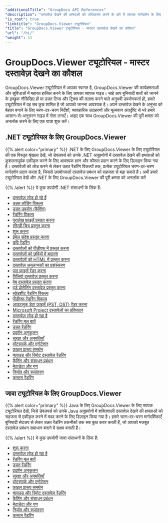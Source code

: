 ```yaml
---
"additionalTitle": "GroupDocs API References"
"description": "दस्तावेज़ देखने की क्षमताओं को अधिकतम करने के बारे में व्यापक मार्गदर्शन के लिए GroupDocs.Viewer ट्यूटोरियल देखें। आज ही इसकी पूरी क्षमता का लाभ उठाएँ!"
"is_root": true
"linktitle": "GroupDocs.Viewer ट्यूटोरियल"
"title": "GroupDocs.Viewer ट्यूटोरियल - मास्टर दस्तावेज़ देखने का कौशल"
"url": "/hi/"
"weight": 11
---
```


# GroupDocs.Viewer ट्यूटोरियल - मास्टर दस्तावेज़ देखने का कौशल
GroupDocs.Viewer ट्यूटोरियल में आपका स्वागत है, GroupDocs.Viewer की कार्यक्षमताओं और सुविधाओं में महारत हासिल करने के लिए आपका व्यापक गाइड। चाहे आप बुनियादी बातों को जानने के इच्छुक नौसिखिए हों या उन्नत टिप्स और ट्रिक्स की तलाश करने वाले अनुभवी उपयोगकर्ता हों, हमारे ट्यूटोरियल में वह सब कुछ शामिल है जो आपको जानना आवश्यक है। अपने दस्तावेज़ देखने के अनुभव को बेहतर बनाने के लिए चरण-दर-चरण निर्देशों, व्यावहारिक उदाहरणों और मूल्यवान अंतर्दृष्टि से भरे हमारे आसान-से-अनुसरण गाइड में गोता लगाएँ। आइए एक साथ GroupDocs.Viewer की पूरी क्षमता को अनलॉक करने के लिए एक यात्रा शुरू करें।

## .NET ट्यूटोरियल के लिए GroupDocs.Viewer

{{% alert color="primary" %}}
.NET के लिए GroupDocs.Viewer के लिए ट्यूटोरियल की एक विस्तृत श्रृंखला देखें, जो डेवलपर्स को उनके .NET अनुप्रयोगों में दस्तावेज़ देखने की क्षमताओं को कुशलतापूर्वक एकीकृत करने के लिए आवश्यक ज्ञान और कौशल प्रदान करने के लिए डिज़ाइन किया गया है। दस्तावेज़ों को लोड करने से लेकर उन्नत रेंडरिंग विकल्पों तक, प्रत्येक ट्यूटोरियल चरण-दर-चरण मार्गदर्शन प्रदान करता है, जिससे उपयोगकर्ता दस्तावेज़ प्रबंधन को सहजता से बढ़ा सकते हैं। अभी हमारे ट्यूटोरियल देखें और .NET के लिए GroupDocs.Viewer की पूरी क्षमता को अनलॉक करें

{{% /alert %}}
ये कुछ उपयोगी .NET संसाधनों के लिंक हैं:
 
- [दस्तावेज़ लोड हो रहे हैं](./net/loading-documents/)
- [उन्नत लोडिंग विकल्प](./net/advanced-loading/)
- [उन्नत उपयोग (कैशिंग)](./net/advanced-usage-caching/)
- [रेंडरिंग विकल्प](./net/rendering-options/)
- [पुरालेख फ़ाइलें प्रस्तुत करना](./net/rendering-archive-files/)
- [सीएडी चित्र प्रस्तुत करना](./net/rendering-cad-drawings/)
- [शुरू करना](./net/getting-started/)
- [ईमेल संदेश प्रस्तुत करना](./net/rendering-email-messages/)
- [छवि रेंडरिंग](./net/image-rendering/)
- [दस्तावेज़ों को पीडीएफ में प्रस्तुत करना](./net/rendering-documents-pdf/)
- [दस्तावेज़ों को छवियों में बदलना](./net/rendering-documents-images/)
- [दस्तावेज़ों को HTML में प्रस्तुत करना](./net/rendering-documents-html/)
- [दस्तावेज़ अनुलग्नकों का प्रसंस्करण](./net/processing-document-attachments/)
- [पाठ फ़ाइलें रेंडर करना](./net/rendering-text-files/)
- [विज़ियो दस्तावेज़ प्रस्तुत करना](./net/rendering-visio-documents/)
- [वेब दस्तावेज़ प्रस्तुत करना](./net/rendering-web-documents/)
- [वर्ड प्रोसेसिंग दस्तावेज़ प्रस्तुत करना](./net/rendering-word-processing-documents/)
- [स्प्रेडशीट रेंडरिंग विकल्प](./net/spreadsheet-rendering-options/)
- [पीडीएफ रेंडरिंग विकल्प](./net/pdf-rendering-options/)
- [आउटलुक डेटा फ़ाइलें (PST, OST) रेंडर करना](./net/rendering-outlook-data-files/)
- [Microsoft Project दस्तावेज़ों का प्रतिपादन](./net/rendering-ms-project-documents/)
- [दस्तावेज़ लोड हो रहा है](./net/document-loading/)
- [रेंडरिंग मूल बातें](./net/rendering-basics/)
- [उन्नत रेंडरिंग](./net/advanced-rendering/)
- [प्रदर्शन अनुकूलन](./net/performance-optimization/)
- [सुरक्षा और अनुमतियाँ](./net/security-permissions/)
- [वॉटरमार्क और एनोटेशन](./net/watermarks-annotations/)
- [फ़ाइल प्रारूप समर्थन](./net/file-formats-support/)
- [क्लाउड और रिमोट दस्तावेज़ रेंडरिंग](./net/cloud-remote-document-rendering/)
- [कैशिंग और संसाधन प्रबंधन](./net/caching-resource-management/)
- [मेटाडेटा और गुण](./net/metadata-properties/)
- [निर्यात और रूपांतरण](./net/export-conversion/)
- [कस्टम रेंडरिंग](./net/custom-rendering/)

## जावा ट्यूटोरियल के लिए GroupDocs.Viewer

{{% alert color="primary" %}}
Java के लिए GroupDocs.Viewer के लिए व्यापक ट्यूटोरियल देखें, जिसे डेवलपर्स को उनके Java अनुप्रयोगों में शक्तिशाली दस्तावेज़ देखने की क्षमताओं को सहजता से एकीकृत करने में मदद करने के लिए डिज़ाइन किया गया है। हमारे चरण-दर-चरण मार्गदर्शिकाएँ बुनियादी सेटअप से लेकर उन्नत रेंडरिंग तकनीकों तक सब कुछ कवर करती हैं, जो आपको मज़बूत दस्तावेज़ प्रबंधन समाधान बनाने में सक्षम बनाती हैं।

{{% /alert %}}
ये कुछ उपयोगी जावा संसाधनों के लिंक हैं:

- [शुरू करना](./java/getting-started/)
- [दस्तावेज़ लोड हो रहा है](./java/document-loading/)
- [रेंडरिंग मूल बातें](./java/rendering-basics/)
- [उन्नत रेंडरिंग](./java/advanced-rendering/)
- [प्रदर्शन अनुकूलन](./java/performance-optimization/)
- [सुरक्षा और अनुमतियाँ](./java/security-permissions/)
- [वॉटरमार्क और एनोटेशन](./java/watermarks-annotations/)
- [फ़ाइल प्रारूप समर्थन](./java/file-formats-support/)
- [क्लाउड और रिमोट दस्तावेज़ रेंडरिंग](./java/cloud-remote-document-rendering/)
- [कैशिंग और संसाधन प्रबंधन](./java/caching-resource-management/)
- [मेटाडेटा और गुण](./java/metadata-properties/)
- [निर्यात और रूपांतरण](./java/export-conversion/)
- [कस्टम रेंडरिंग](./java/custom-rendering/)